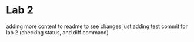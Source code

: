 # Lab 2
adding more content to readme to see changes
just adding test commit for lab 2 (checking status, and diff command)
